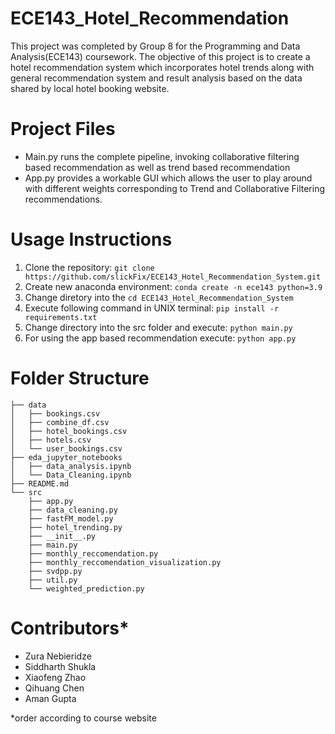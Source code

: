 # ECE143_Hotel_Recommendation

This project was completed by Group 8 for the Programming and Data Analysis(ECE143) coursework. The objective of this project is to create a hotel recommendation system which incorporates hotel trends along with general recommendation system and result analysis based on the data shared by local hotel booking website. 

# Project Files

* Main.py runs the complete pipeline, invoking collaborative filtering based recommendation as well as trend based recommendation
* App.py provides a workable GUI which allows the user to play around with different weights corresponding to Trend and Collaborative Filtering recommendations.

# Usage Instructions
1. Clone the repository: ```git clone https://github.com/slickFix/ECE143_Hotel_Recommendation_System.git```
2. Create new anaconda environment: ```conda create -n ece143 python=3.9```
3. Change diretory into the ```cd ECE143_Hotel_Recommendation_System```
4. Execute following command in UNIX terminal: ```pip install -r requirements.txt```
5. Change directory into the src folder and execute: ```python main.py```
6. For using the app based recommendation execute: ```python app.py```

# Folder Structure
```
├── data
│   ├── bookings.csv
│   ├── combine_df.csv
│   ├── hotel_bookings.csv
│   ├── hotels.csv
│   └── user_bookings.csv
├── eda_jupyter_notebooks
│   ├── data_analysis.ipynb
│   └── Data_Cleaning.ipynb
├── README.md
└── src
    ├── app.py
    ├── data_cleaning.py
    ├── fastFM_model.py
    ├── hotel_trending.py
    ├── __init__.py
    ├── main.py
    ├── monthly_reccomendation.py
    ├── monthly_reccomendation_visualization.py
    ├── svdpp.py
    ├── util.py
    └── weighted_prediction.py
```

# Contributors*

* Zura Nebieridze
* Siddharth Shukla
* Xiaofeng Zhao
* Qihuang Chen
* Aman Gupta

*order according to course website
